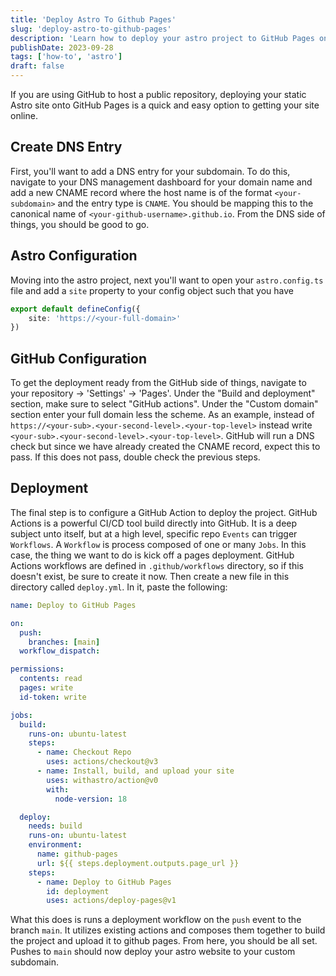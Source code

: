 ```yaml
---
title: 'Deploy Astro To Github Pages' 
slug: 'deploy-astro-to-github-pages'
description: 'Learn how to deploy your astro project to GitHub Pages on a custom subdomain'
publishDate: 2023-09-28
tags: ['how-to', 'astro']
draft: false
---
```


If you are using GitHub to host a public repository, deploying your static Astro site onto GitHub Pages is a quick and easy option to getting 
your site online.

## Create DNS Entry
First, you'll want to add a DNS entry for your subdomain. To do this, navigate to your DNS management dashboard for your domain name and add 
a new CNAME record where the host name is of the format `<your-subdomain>` and the entry type is `CNAME`. You should be mapping this to the canonical name of `<your-github-username>.github.io`. From the DNS side of things, you should be good to go.

## Astro Configuration
Moving into the astro project, next you'll want to open your `astro.config.ts` file and add a `site` property to your config object such that you have
```typescript
export default defineConfig({
    site: 'https://<your-full-domain>'
})
``` 

## GitHub Configuration
To get the deployment ready from the GitHub side of things, navigate to your repository -> 'Settings' -> 'Pages'. Under the "Build and deployment" section, make sure to select "GitHub actions". Under the "Custom domain" section enter your full domain less the scheme. As an example, instead of `https://<your-sub>.<your-second-level>.<your-top-level>` instead write `<your-sub>.<your-second-level>.<your-top-level>`. GitHub will run a DNS check but since we have already created the CNAME record, expect this to pass. If this does not pass, double check the previous steps.

## Deployment
The final step is to configure a GitHub Action to deploy the project. GitHub Actions is a powerful CI/CD tool build directly into GitHub. It is a deep subject unto itself, but at a high level, specific repo `Events` can trigger `Workflows`. A `Workflow` is process composed of one or many `Jobs`. In this case, the thing we want to do is kick off a pages deployment. GitHub Actions workflows are defined in `.github/workflows` directory, so if this doesn't exist, be sure to create it now. Then create a new file in this directory called `deploy.yml`. In it, paste the following:
```yaml
name: Deploy to GitHub Pages

on:
  push:
    branches: [main]
  workflow_dispatch:

permissions:
  contents: read
  pages: write
  id-token: write

jobs:
  build:
    runs-on: ubuntu-latest
    steps:
      - name: Checkout Repo
        uses: actions/checkout@v3
      - name: Install, build, and upload your site
        uses: withastro/action@v0
        with:
          node-version: 18

  deploy:
    needs: build
    runs-on: ubuntu-latest
    environment:
      name: github-pages
      url: ${{ steps.deployment.outputs.page_url }}
    steps:
      - name: Deploy to GitHub Pages
        id: deployment
        uses: actions/deploy-pages@v1
```
What this does is runs a deployment workflow on the `push` event to the branch `main`. It utilizes existing actions and composes them together to build the project and upload it to github pages. From here, you should be all set. Pushes to `main` should now deploy your astro website to your custom subdomain. 
